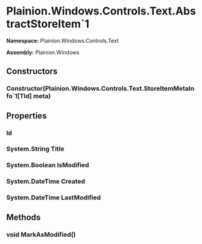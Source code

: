 
# Plainion.Windows.Controls.Text.AbstractStoreItem`1

**Namespace:** Plainion.Windows.Controls.Text

**Assembly:** Plainion.Windows


## Constructors

### Constructor(Plainion.Windows.Controls.Text.StoreItemMetaInfo`1[TId] meta)


## Properties

###  Id

### System.String Title

### System.Boolean IsModified

### System.DateTime Created

### System.DateTime LastModified


## Methods

### void MarkAsModified()
